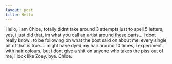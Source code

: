 ```yaml
---
layout: post
title: Hello
---
```

Hello, i am Chloe, totally didnt take around 3 attempts just to spell 5 letters, yes, i just did that, im what you call an artist around these parts... i dont really know.. to be following on what the post said on about me, every single bit of that is true.... might have dyed my hair around 10 times, i experiment with hair colours, but i dont give a shit on anyone who takes the piss out of me, i look like Zoey. 
bye. 
Chloe. 

